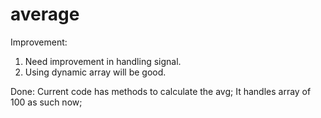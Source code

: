 # average
Improvement:
1. Need improvement in handling signal.
2. Using dynamic array will be good.

Done:
Current code has methods to calculate the avg;
It handles array of 100 as such now;
